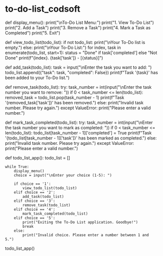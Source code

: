 # to-do-list_codsoft
def display_menu():
    print("\nTo-Do List Menu:")
    print("1. View To-Do List")
    print("2. Add a Task")
    print("3. Remove a Task")
    print("4. Mark a Task as Completed")
    print("5. Exit")

def view_todo_list(todo_list):
    if not todo_list:
        print("\nYour To-Do list is empty.")
    else:
        print("\nYour To-Do List:")
        for index, task in enumerate(todo_list, start=1):
            status = "Done" if task['completed'] else "Not Done"
            print(f"{index}. {task['task']} - [{status}]")

def add_task(todo_list):
    task = input("\nEnter the task you want to add: ")
    todo_list.append({"task": task, "completed": False})
    print(f"Task '{task}' has been added to your To-Do list.")

def remove_task(todo_list):
    try:
        task_number = int(input("\nEnter the task number you want to remove: "))
        if 0 < task_number <= len(todo_list):
            removed_task = todo_list.pop(task_number - 1)
            print(f"Task '{removed_task['task']}' has been removed.")
        else:
            print("Invalid task number. Please try again.")
    except ValueError:
        print("Please enter a valid number.")

def mark_task_completed(todo_list):
    try:
        task_number = int(input("\nEnter the task number you want to mark as completed: "))
        if 0 < task_number <= len(todo_list):
            todo_list[task_number - 1]['completed'] = True
            print(f"Task '{todo_list[task_number - 1]['task']}' has been marked as completed.")
        else:
            print("Invalid task number. Please try again.")
    except ValueError:
        print("Please enter a valid number.")

def todo_list_app():
    todo_list = []

    while True:
        display_menu()
        choice = input("\nEnter your choice (1-5): ")

        if choice == '1':
            view_todo_list(todo_list)
        elif choice == '2':
            add_task(todo_list)
        elif choice == '3':
            remove_task(todo_list)
        elif choice == '4':
            mark_task_completed(todo_list)
        elif choice == '5':
            print("Exiting the To-Do List application. Goodbye!")
            break
        else:
            print("Invalid choice. Please enter a number between 1 and 5.")
todo_list_app()

